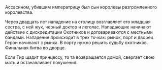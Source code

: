 Ассасином, убившим императрицу был сын королевы разгромленного королевства.

Через двадцать лет нападение на столицу возглавляет его младшая сестра, с ней жук, черный доктор и леголас. Нападающие начинают действие с дискредитации Охотников и договариваются с местными бандами. Нападение происходит в трех точках: рынок, порт и дворец. Герои начинают с рынка. В порту нужно решить судьбу охотников. Финальная битва во дворце.

Если Тир щадит принцессу, то та возвращается домой, свергает свою мать и останавливает покушения.